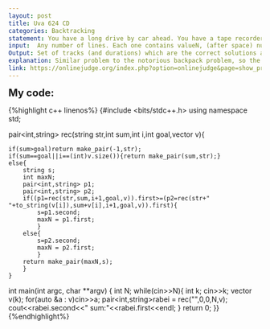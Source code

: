 ```yaml
---
layout: post
title: Uva 624 CD
categories: Backtracking
statement: You have a long drive by car ahead. You have a tape recorder, but unfortunately your best music is onCDs. You need to have it on tapes so the problem to solve is  you have a tapeNminutes long. Howto choose tracks from CD to get most out of tape space and have as short unused space as possible.Assumptions:•number of tracks on the CD does not exceed 20•no track is longer thanNminutes•tracks do not repeat•length of each track is expressed as an integer number•Nis also integerProgram should find the set of tracks which fills the tape best and print it in the same sequence asthe tracks are stored on the CD 
input:  Any number of lines. Each one contains valueN, (after space) number of tracks and durations of thetracks. For example from first line in sample data:N=5, number of tracks=3, first track lasts for 1minute, second one 3 minutes, next one 4 minutes.
Output: Set of tracks (and durations) which are the correct solutions and string ‘sum:’ and sum of durationtimes.
explanation: Similar problem to the notorious backpack problem, so the solutions is definetly recursive.We just need to explore all the possible subsets and find the maximum sum of their elements.The recursive aproach gives a 2^n complexity because for each element there are 2 cases One in which the element is added and one in which is not.We do this while maintaining a string of the appended elements and return the closest sum and the string in the form of a pair.
link: https://onlinejudge.org/index.php?option=onlinejudge&page=show_problem&problem=565
---
```



<span style='font-size:20px;font-weight:bold'>My code:</span>

{%highlight c++ linenos%}
{#include <bits/stdc++.h>
using namespace std;


pair<int,string> rec(string str,int sum,int i,int goal,vector<int> v){
	
	if(sum>goal)return make_pair(-1,str);
	if(sum==goal||i==(int)v.size()){return make_pair(sum,str);}
	else{
		string s;
		int maxN;
		pair<int,string> p1;
		pair<int,string> p2;
		if((p1=rec(str,sum,i+1,goal,v)).first>=(p2=rec(str+" "+to_string(v[i]),sum+v[i],i+1,goal,v)).first){
			s=p1.second;
			maxN = p1.first;
			}
		else{
			s=p2.second;
			maxN = p2.first;
			}
		return make_pair(maxN,s);
		}
	}

int main(int argc, char **argv)
{
	int N;
	while(cin>>N){
		int k;
		cin>>k;
		vector<int> v(k);
		for(auto &a : v)cin>>a;
		pair<int,string>rabei = rec("",0,0,N,v);
		cout<<rabei.second<<" sum:"<<rabei.first<<endl;
		}
		return 0;
}}
{%endhighlight%}
